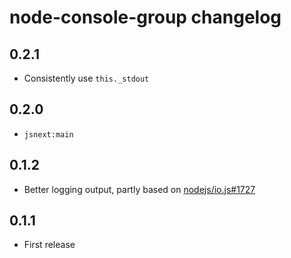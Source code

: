 # node-console-group changelog

## 0.2.1

* Consistently use `this._stdout`

## 0.2.0

* `jsnext:main`

## 0.1.2

* Better logging output, partly based on [nodejs/io.js#1727](https://github.com/nodejs/io.js/pull/1727/files)

## 0.1.1

* First release

